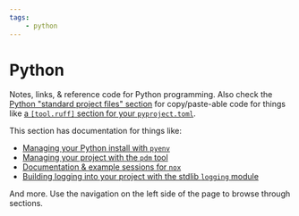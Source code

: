 ```yaml
---
tags:
    - python
---
```


# Python

Notes, links, & reference code for Python programming. Also check the [Python "standard project files" section](../standard-project-files/python/) for copy/paste-able code for things like [a `[tool.ruff]` section for your `pyproject.toml`](../standard-project-files/python/ruff/pyproject-ruff.md).

This section has documentation for things like:

- [Managing your Python install with `pyenv`](pyenv.md)
- [Managing your project with the `pdm` tool](pdm.md)
- [Documentation & example sessions for `nox`](nox/index.md)
- [Building logging into your project with the stdlib `logging` module](logging.md)

And more. Use the navigation on the left side of the page to browse through sections.
